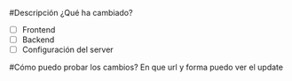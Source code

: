 #Descripción
¿Qué ha cambiado?
- [ ] Frontend
- [ ] Backend
- [ ] Configuración del server

#Cómo puedo probar los cambios?
En que url y forma puedo ver el update
